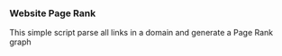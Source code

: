 ### Website Page Rank

This simple script parse all links in a domain and generate a Page Rank graph